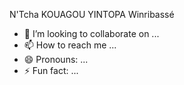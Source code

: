 N'Tcha KOUAGOU 
YINTOPA Winribassé 
- 💞️ I’m looking to collaborate on ...
- 📫 How to reach me ...
- 😄 Pronouns: ...
- ⚡ Fun fact: ...

<!---
Yintowinriba/Yintowinriba is a ✨ special ✨ repository because its `README.md` (this file) appears on your GitHub profile.
You can click the Preview link to take a look at your changes.
--->
